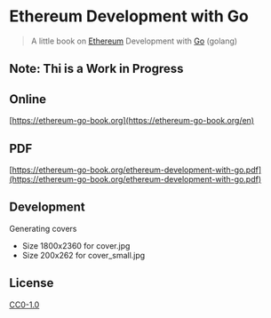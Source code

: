 # Ethereum Development with Go

> A little book on [Ethereum](https://www.ethereum.org/) Development with [Go](https://golang.org/) (golang)

## Note: Thi is a Work in Progress

## Online

[https://ethereum-go-book.org](https://ethereum-go-book.org/en)

## PDF

[https://ethereum-go-book.org/ethereum-development-with-go.pdf](https://ethereum-go-book.org/ethereum-development-with-go.pdf)

## Development

Generating covers

- Size 1800x2360 for cover.jpg
- Size 200x262 for cover_small.jpg

## License

[CC0-1.0](./LICENSE.md)
